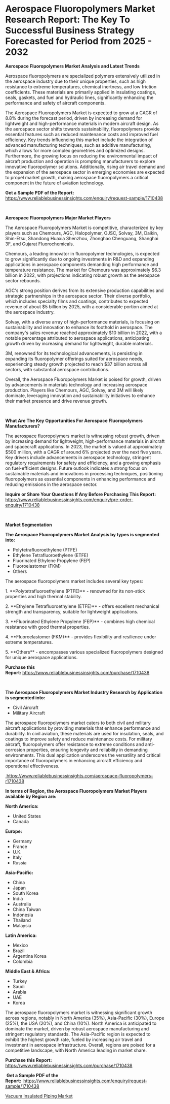 <p><h1>Aerospace Fluoropolymers Market Research Report: The Key To Successful Business Strategy Forecasted for Period from 2025 - 2032</h1></p><p><strong>Aerospace Fluoropolymers Market Analysis and Latest Trends</strong></p>
<p><p>Aerospace fluoropolymers are specialized polymers extensively utilized in the aerospace industry due to their unique properties, such as high resistance to extreme temperatures, chemical inertness, and low friction coefficients. These materials are primarily applied in insulating coatings, seals, gaskets, and fuel and hydraulic lines, significantly enhancing the performance and safety of aircraft components.</p><p>The Aerospace Fluoropolymers Market is expected to grow at a CAGR of 8.8% during the forecast period, driven by increasing demand for lightweight and high-performance materials in modern aircraft design. As the aerospace sector shifts towards sustainability, fluoropolymers provide essential features such as reduced maintenance costs and improved fuel efficiency. Key trends influencing this market include the integration of advanced manufacturing techniques, such as additive manufacturing, which allows for more complex geometries and optimized designs. Furthermore, the growing focus on reducing the environmental impact of aircraft production and operation is prompting manufacturers to explore innovative fluoropolymer solutions. Additionally, rising air travel demand and the expansion of the aerospace sector in emerging economies are expected to propel market growth, making aerospace fluoropolymers a critical component in the future of aviation technology.</p></p>
<p><strong>Get a Sample PDF of the Report:&nbsp;</strong> <a href="https://www.reliablebusinessinsights.com/enquiry/request-sample/1710438?utm_campaign=3080&utm_medium=2&utm_source=Github&utm_content=ia&utm_term=27032025&utm_id=aerospace-fluoropolymers">https://www.reliablebusinessinsights.com/enquiry/request-sample/1710438</a></p>
<p>&nbsp;</p>
<p><strong>Aerospace Fluoropolymers Major Market Players</strong></p>
<p><p>The Aerospace Fluoropolymers Market is competitive, characterized by key players such as Chemours, AGC, Halopolymer, OJSC, Solvay, 3M, Daikin, Shin-Etsu, Shandong Huaxia Shenzhou, Zhonghao Chenguang, Shanghai 3F, and Gujarat Fluorochemicals. </p><p>Chemours, a leading innovator in fluoropolymer technologies, is expected to grow significantly due to ongoing investments in R&D and expanding applications in aerospace components demanding high performance and temperature resistance. The market for Chemours was approximately $6.3 billion in 2022, with projections indicating robust growth as the aerospace sector rebounds.</p><p>AGC's strong position derives from its extensive production capabilities and strategic partnerships in the aerospace sector. Their diverse portfolio, which includes specialty films and coatings, contributes to expected revenue of about $5 billion by 2025, with a considerable portion aimed at the aerospace industry.</p><p>Solvay, with a diverse array of high-performance materials, is focusing on sustainability and innovation to enhance its foothold in aerospace. The company's sales revenue reached approximately $10 billion in 2022, with a notable percentage attributed to aerospace applications, anticipating growth driven by increasing demand for lightweight, durable materials.</p><p>3M, renowned for its technological advancements, is persisting in expanding its fluoropolymer offerings suited for aerospace needs, experiencing steady growth projected to reach $37 billion across all sectors, with substantial aerospace contributions.</p><p>Overall, the Aerospace Fluoropolymers Market is poised for growth, driven by advancements in materials technology and increasing aerospace production. Players like Chemours, AGC, Solvay, and 3M will likely dominate, leveraging innovation and sustainability initiatives to enhance their market presence and drive revenue growth.</p></p>
<p>&nbsp;</p>
<p><strong>What Are The Key Opportunities For Aerospace Fluoropolymers Manufacturers?</strong></p>
<p><p>The aerospace fluoropolymers market is witnessing robust growth, driven by increasing demand for lightweight, high-performance materials in aircraft and spacecraft applications. In 2023, the market is valued at approximately $500 million, with a CAGR of around 6% projected over the next five years. Key drivers include advancements in aerospace technology, stringent regulatory requirements for safety and efficiency, and a growing emphasis on fuel-efficient designs. Future outlook indicates a strong focus on sustainable materials and innovations in processing techniques, positioning fluoropolymers as essential components in enhancing performance and reducing emissions in the aerospace sector.</p></p>
<p><strong>Inquire or Share Your Questions If Any Before Purchasing This Report:</strong> <a href="https://www.reliablebusinessinsights.com/enquiry/pre-order-enquiry/1710438?utm_campaign=3080&utm_medium=2&utm_source=Github&utm_content=ia&utm_term=27032025&utm_id=aerospace-fluoropolymers">https://www.reliablebusinessinsights.com/enquiry/pre-order-enquiry/1710438</a></p>
<p>&nbsp;</p>
<p><strong>Market Segmentation</strong></p>
<p><strong>The Aerospace Fluoropolymers Market Analysis by types is segmented into:</strong></p>
<p><ul><li>Polytetrafluoroethylene (PTFE)</li><li>Ethylene Tetrafluoroethylene (ETFE)</li><li>Fluorinated Ethylene Propylene (FEP)</li><li>Fluoroelastomer (FKM)</li><li>Others</li></ul></p>
<p><p>The aerospace fluoropolymers market includes several key types: </p><p>1. **Polytetrafluoroethylene (PTFE)** - renowned for its non-stick properties and high thermal stability. </p><p>2. **Ethylene Tetrafluoroethylene (ETFE)** - offers excellent mechanical strength and transparency, suitable for lightweight applications. </p><p>3. **Fluorinated Ethylene Propylene (FEP)** - combines high chemical resistance with good thermal properties. </p><p>4. **Fluoroelastomer (FKM)** - provides flexibility and resilience under extreme temperatures. </p><p>5. **Others** - encompasses various specialized fluoropolymers designed for unique aerospace applications.</p></p>
<p><strong>Purchase this Report:&nbsp;</strong><a href="https://www.reliablebusinessinsights.com/purchase/1710438?utm_campaign=3080&utm_medium=2&utm_source=Github&utm_content=ia&utm_term=27032025&utm_id=aerospace-fluoropolymers">https://www.reliablebusinessinsights.com/purchase/1710438</a></p>
<p>&nbsp;</p>
<p><strong>The Aerospace Fluoropolymers Market Industry Research by Application is segmented into:</strong></p>
<p><ul><li>Civil Aircraft</li><li>Military Aircraft</li></ul></p>
<p><p>The aerospace fluoropolymers market caters to both civil and military aircraft applications by providing materials that enhance performance and durability. In civil aviation, these materials are used for insulation, seals, and coatings to improve safety and reduce maintenance costs. For military aircraft, fluoropolymers offer resistance to extreme conditions and anti-corrosion properties, ensuring longevity and reliability in demanding environments. This dual application underscores the versatility and critical importance of fluoropolymers in enhancing aircraft efficiency and operational effectiveness.</p></p>
<p><a href="https://www.reliablebusinessinsights.com/aerospace-fluoropolymers-r1710438?utm_campaign=3080&utm_medium=2&utm_source=Github&utm_content=ia&utm_term=27032025&utm_id=aerospace-fluoropolymers">&nbsp;https://www.reliablebusinessinsights.com/aerospace-fluoropolymers-r1710438</a></p>
<p><strong>In terms of Region, the Aerospace Fluoropolymers Market Players available by Region are:</strong></p>
<p>
    <p> <strong> North America: </strong>
        <ul>
            <li>United States</li>
            <li>Canada</li>
        </ul>
        </p> 
    <p> <strong> Europe: </strong>
        <ul>
            <li>Germany</li>
            <li>France</li>
            <li>U.K.</li>
            <li>Italy</li>
            <li>Russia</li>
        </ul>
        </p> 
    <p> <strong> Asia-Pacific: </strong>
        <ul>
            <li>China</li>
            <li>Japan</li>
            <li>South Korea</li>
            <li>India</li>
            <li>Australia</li>
            <li>China Taiwan</li>
            <li>Indonesia</li>
            <li>Thailand</li>
            <li>Malaysia</li>
        </ul>
        </p> 
    <p> <strong> Latin America: </strong>
        <ul>
            <li>Mexico</li>
            <li>Brazil</li>
            <li>Argentina Korea</li>
            <li>Colombia</li>
        </ul>
        </p> 
    <p> <strong> Middle East & Africa: </strong>
        <ul>
            <li>Turkey</li>
            <li>Saudi</li>
            <li>Arabia</li>
            <li>UAE</li>
            <li>Korea</li>
        </ul>
    </p>
    </p>
<p><p>The aerospace fluoropolymers market is witnessing significant growth across regions, notably in North America (35%), Asia-Pacific (30%), Europe (25%), the USA (20%), and China (10%). North America is anticipated to dominate the market, driven by robust aerospace manufacturing and stringent regulatory standards. The Asia-Pacific region is expected to exhibit the highest growth rate, fueled by increasing air travel and investment in aerospace infrastructure. Overall, regions are poised for a competitive landscape, with North America leading in market share.</p></p>
<p><strong>Purchase this Report: </strong><a href="https://www.reliablebusinessinsights.com/purchase/1710438?utm_campaign=3080&utm_medium=2&utm_source=Github&utm_content=ia&utm_term=27032025&utm_id=aerospace-fluoropolymers">https://www.reliablebusinessinsights.com/purchase/1710438</a></p>
<p>&nbsp;<strong>Get a Sample PDF of the Report:&nbsp;&nbsp;</strong><a href="https://www.reliablebusinessinsights.com/enquiry/request-sample/1710438?utm_campaign=3080&utm_medium=2&utm_source=Github&utm_content=ia&utm_term=27032025&utm_id=aerospace-fluoropolymers">https://www.reliablebusinessinsights.com/enquiry/request-sample/1710438</a></p>
<p><strong></strong></p>
<p><p><a href="https://github.com/dhimipuc/Market-Research-Report-List-1/blob/main/vacuum-insulated-piping-market.md?utm_campaign=3080&utm_medium=2&utm_source=Github&utm_content=ia&utm_term=27032025&utm_id=aerospace-fluoropolymers">Vacuum Insulated Piping Market</a></p></p>